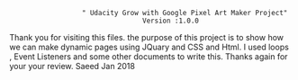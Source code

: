                       " Udacity Grow with Google Pixel Art Maker Project"
                                     Version :1.0.0
Thank you for visiting this files. 
the purpose of this project is to show how we can make dynamic pages using JQuary and CSS and Html.
I used loops , Event Listeners and some other documents to write this. Thanks again for your your review. 
Saeed Jan 2018
